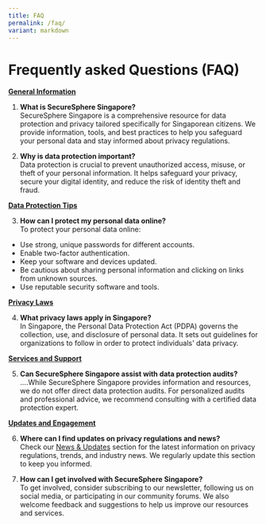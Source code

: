```yaml
---
title: FAQ
permalink: /faq/
variant: markdown
---
```

# Frequently asked Questions (FAQ)

**<u>General Information</u>**

1.  **What is SecureSphere Singapore?**
<br>SecureSphere Singapore is a comprehensive resource for data protection and privacy tailored specifically for Singaporean citizens. We provide information, tools, and best practices to help you safeguard your personal data and stay informed about privacy regulations.

2. **Why is data protection important?**
<br>Data protection is crucial to prevent unauthorized access, misuse, or theft of your personal information. It helps safeguard your privacy, secure your digital identity, and reduce the risk of identity theft and fraud.

**<u>Data Protection Tips</u>**

3.   **How can I protect my personal data online?**
<br> To protect your personal data online:
* Use strong, unique passwords for different accounts.
* Enable two-factor authentication.
* Keep your software and devices updated.
* Be cautious about sharing personal information and clicking on links from unknown sources.
* Use reputable security software and tools.

<u>**Privacy Laws**</u>

4. **What privacy laws apply in Singapore?**
<br>In Singapore, the Personal Data Protection Act (PDPA) governs the collection, use, and disclosure of personal data. It sets out guidelines for organizations to follow in order to protect individuals' data privacy.

<u>**Services and Support**</u>

5. **Can SecureSphere Singapore assist with data protection audits?**
<br>....While SecureSphere Singapore provides information and resources, we do not offer direct data protection audits. For personalized audits and professional advice, we recommend consulting with a certified data protection expert.

<u>**Updates and Engagement**</u>

6.  **Where can I find updates on privacy regulations and news?**  
    Check our [News &amp; Updates](/news-and-updates) section for the latest information on privacy regulations, trends, and industry news. We regularly update this section to keep you informed.
    
7.  **How can I get involved with SecureSphere Singapore?**  
    To get involved, consider subscribing to our newsletter, following us on social media, or participating in our community forums. We also welcome feedback and suggestions to help us improve our resources and services.